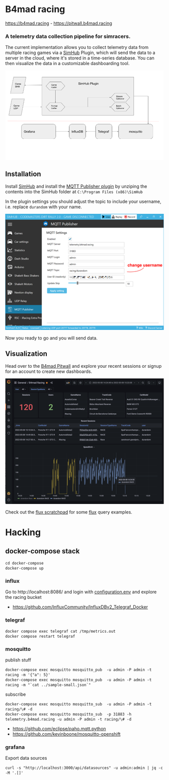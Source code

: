 # B4mad racing

https://b4mad.racing - https://pitwall.b4mad.racing

### A telemetry data collection pipeline for simracers.

The current implementation allows you to collect telemetry data from multiple racing games via a [SimHub](https://www.simhubdash.com/) Plugin, which will send the data to a server in the cloud, where it's stored in a time-series database. You can then visualize the data in a customizable dashboarding tool.

![architecture](docs/architecture.png)

## Installation

Install [SimHub](https://www.simhubdash.com/) and install the [MQTT Publisher plugin](https://nightly.link/durandom/SimHub-MQTT-Publisher/workflows/dotnet/main/release-artifact.zip) by unziping the contents into the SimHub folder at `C:\Program Files (x86)\SimHub`

In the plugin settings you should adjust the topic to include your username, i.e. replace `durandom` with your name.

![simhub](docs/simhub.png)

Now you ready to go and you will send data.

## Visualization

Head over to the [B4mad Pitwall](https://pitwall.b4mad.racing) and explore your recent sessions or signup for an account to create new dashboards.

![grafana](docs/grafana.png)

Check out the [flux scratchpad](flux/SCRATCH.flux) for some [flux](https://docs.influxdata.com/flux/v0.x/) query examples.


# Hacking

## docker-compose stack

```
cd docker-compose
docker-compose up
```

### influx

Go to http://localhost:8086/ and login with [configuration.env](docker-compose/configuration.env)
and explore the racing bucket

* https://github.com/InfluxCommunity/InfluxDBv2_Telegraf_Docker

### telegraf

```
docker compose exec telegraf cat /tmp/metrics.out
docker compose restart telegraf
```

### mosquitto

publish stuff

```
docker-compose exec mosquitto mosquitto_pub  -u admin -P admin -t racing -m '{"a": 5}'
docker-compose exec mosquitto mosquitto_pub  -u admin -P admin -t racing -m "`cat ../sample-small.json`"
```

subscribe
```
docker-compose exec mosquitto mosquitto_sub  -u admin -P admin -t racing/\# -d
docker-compose exec mosquitto mosquitto_sub  -p 31883 -h telemetry.b4mad.racing -u admin -P admin -t racing/\# -d
```

* https://github.com/eclipse/paho.mqtt.python
* https://github.com/kevinboone/mosquitto-openshift

### grafana

Export data sources
```
curl -s "http://localhost:3000/api/datasources" -u admin:admin | jq -c -M '.[]'
```

